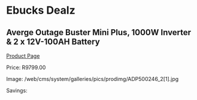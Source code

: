 
# Ebucks Dealz
## Averge Outage Buster Mini Plus, 1000W Inverter & 2 x 12V-100AH Battery
[Product Page](https://www.ebucks.com/web/shop/productSelected.do?prodId=1099162192&catId=854105660)

Price: R9799.00

Image: /web/cms/system/galleries/pics/prodimg/ADP500246_2[1].jpg

Savings: 


	